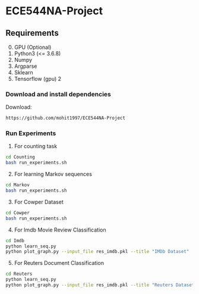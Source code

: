 # ECE544NA-Project


## Requirements
0. GPU (Optional)
1. Python3 (<= 3.6.8)
2. Numpy
3. Argparse
4. Sklearn
5. Tensorflow (gpu) 2


### Download and install dependencies
Download:
```bash
https://github.com/mohit1997/ECE544NA-Project
```

### Run Experiments
1. For counting task
```bash
cd Counting
bash run_experiments.sh
```

2. For learning Markov sequences
```bash
cd Markov
bash run_experiments.sh
```

3. For Cowper Dataset
```bash
cd Cowper
bash run_experiments.sh
```

4. For Imdb Movie Review Classification
```bash
cd Imdb
python learn_seq.py
python plot_graph.py --input_file res_imdb.pkl --title "IMDb Dataset"
```

5. For Reuters Document Classification
```bash
cd Reuters
python learn_seq.py
python plot_graph.py --input_file res_imdb.pkl --title "Reuters Dataset"
```
